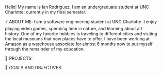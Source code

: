 <!--
**ianrodriguez777/ianrodriguez777** is a ✨ _special_ ✨ repository because its `README.md` (this file) appears on your GitHub profile.
**ASSIGNMENT REQUIRES: ABOUT ME , PROJECT SECTION , GOALS AND OBJECTIVES SECTION**


- 🔭 I’m currently working on ...
- 🌱 I’m currently learning ...
- 👯 I’m looking to collaborate on ...
- 🤔 I’m looking for help with ...
- 💬 Ask me about ...
- 📫 How to reach me: ...
- 😄 Pronouns: ...
- ⚡ Fun fact: ...
-->

Hello! My name is Ian Rodriguez. I am an undergraduate student at UNC Charlotte; currently in my final semester.

⚡ ABOUT ME: 
    I am a software engineering student at UNC Charlotte. I enjoy playing video games, spending time in nature, and learning about art history. One of my favorite hobbies is traveling to different cities and visiting the local museums that new places have to offer. I have been working at Amazon as a warehouse associate for almost 6 months now to put myself through the remainder of my education.

🔭 PROJECTS:
    

🌱 GOALS AND OBJECTIVES:
